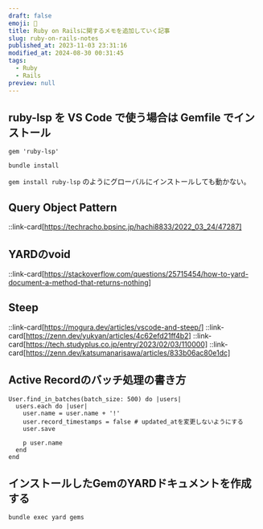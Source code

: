 ```yaml
---
draft: false
emoji: 💎
title: Ruby on Railsに関するメモを追加していく記事
slug: ruby-on-rails-notes
published_at: 2023-11-03 23:31:16
modified_at: 2024-08-30 00:31:45
tags:
  - Ruby
  - Rails
preview: null
---
```


## ruby-lsp を VS Code で使う場合は Gemfile でインストール

```ruby:Gemfile
gem 'ruby-lsp'
```

```sh:Terminal
bundle install
```

`gem install ruby-lsp` のようにグローバルにインストールしても動かない。

## Query Object Pattern

::link-card[https://techracho.bpsinc.jp/hachi8833/2022_03_24/47287]

## YARDのvoid

::link-card[https://stackoverflow.com/questions/25715454/how-to-yard-document-a-method-that-returns-nothing]

## Steep

::link-card[https://mogura.dev/articles/vscode-and-steep/]
::link-card[https://zenn.dev/yukyan/articles/4c62efd21ff4b2]
::link-card[https://tech.studyplus.co.jp/entry/2023/02/03/110000]
::link-card[https://zenn.dev/katsumanarisawa/articles/833b06ac80e1dc]

## Active Recordのバッチ処理の書き方

```ruby:例）User.nameの末尾に「!」をまとめて追加する
User.find_in_batches(batch_size: 500) do |users|
  users.each do |user|
    user.name = user.name + '!'
    user.record_timestamps = false # updated_atを変更しないようにする
    user.save

    p user.name
  end
end
```

## インストールしたGemのYARDドキュメントを作成する

```sh:Terminal
bundle exec yard gems
```
